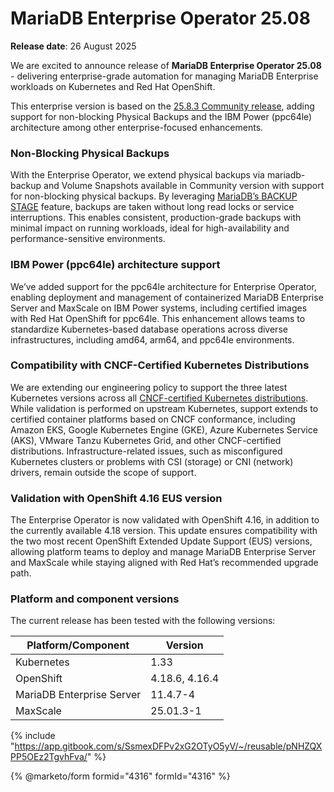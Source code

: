 # MariaDB Enterprise Operator 25.08

**Release date**: 26 August 2025

We are excited to announce release of **MariaDB Enterprise Operator 25.08** - delivering enterprise-grade automation for managing MariaDB Enterprise workloads on Kubernetes and Red Hat OpenShift.

This enterprise version is based on the [25.8.3 Community release](https://github.com/mariadb-operator/mariadb-operator/releases/tag/25.8.3), adding support for non-blocking Physical Backups and the IBM Power (ppc64le) architecture among other enterprise-focused enhancements.

### Non-Blocking Physical Backups

 With the Enterprise Operator, we extend physical backups via mariadb-backup and Volume Snapshots available in Community version with support for non-blocking physical backups. By leveraging [MariaDB’s BACKUP STAGE](https://mariadb.com/docs/server/reference/sql-statements/administrative-sql-statements/backup-commands/backup-stage) feature, backups are taken without long read locks or service interruptions. This enables consistent, production-grade backups with minimal impact on running workloads, ideal for high-availability and performance-sensitive environments.


### IBM Power (ppc64le) architecture support

We’ve added support for the ppc64le architecture for Enterprise Operator, enabling deployment and management of containerized MariaDB Enterprise Server and MaxScale on IBM Power systems, including certified images with Red Hat OpenShift for ppc64le. This enhancement allows teams to standardize Kubernetes-based database operations across diverse infrastructures, including amd64, arm64, and ppc64le environments.

### Compatibility with CNCF-Certified Kubernetes Distributions

We are extending our engineering policy to support the three latest Kubernetes versions across all [CNCF-certified Kubernetes distributions](https://www.cncf.io/training/certification/software-conformance/). While validation is performed on upstream Kubernetes, support extends to certified container platforms based on CNCF conformance, including Amazon EKS, Google Kubernetes Engine (GKE), Azure Kubernetes Service (AKS), VMware Tanzu Kubernetes Grid, and other CNCF-certified distributions. Infrastructure-related issues, such as misconfigured Kubernetes clusters or problems with CSI (storage) or CNI (network) drivers, remain outside the scope of support.

### Validation with OpenShift 4.16 EUS version

The Enterprise Operator is now validated with OpenShift 4.16, in addition to the currently available 4.18 version. This update ensures compatibility with the two most recent OpenShift Extended Update Support (EUS) versions, allowing platform teams to deploy and manage MariaDB Enterprise Server and MaxScale while staying aligned with Red Hat’s recommended upgrade path.

### Platform and component versions

The current release has been tested with the following versions:

| Platform/Component        | Version  |
| ------------------------- | -------- |
| Kubernetes                | 1.33     |
| OpenShift                 | 4.18.6, 4.16.4 |
| MariaDB Enterprise Server | 11.4.7-4 |
| MaxScale                  | 25.01.3-1 |

{% include "https://app.gitbook.com/s/SsmexDFPv2xG2OTyO5yV/~/reusable/pNHZQXPP5OEz2TgvhFva/" %}

{% @marketo/form formid="4316" formId="4316" %}
